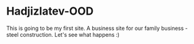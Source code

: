 # Hadjizlatev-OOD

This is going to be my first site. A business site for our family business - steel construction. Let's see what happens :)
